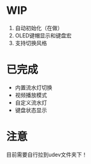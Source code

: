 # WIP
1. 自动初始化（在做）
2. OLED键帽显示和键盘宏
3. 支持切换风格
# 已完成
* 内置流水灯切换
* 视频播放模式
* 自定义流水灯
* 键盘状态显示
# 注意
目前需要自行拉到udev文件夹下！